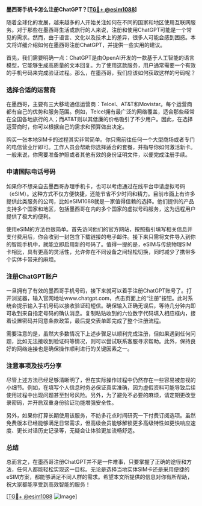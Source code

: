 **墨西哥手机卡怎么注册ChatGPT？[[TG💪+ @esim1088](https://t.me/s/esim1088)]**

随着全球化的发展，越来越多的人开始关注如何在不同的国家和地区使用互联网服务。对于那些在墨西哥生活或旅行的人来说，注册和使用ChatGPT可能是一个常见的需求。然而，由于语言、文化以及技术上的差异，很多人可能会感到困惑。本文将详细介绍如何在墨西哥注册ChatGPT，并提供一些实用的建议。

首先，我们需要明确一点：ChatGPT是由OpenAI开发的一款基于人工智能的语言模型，它能够生成高质量的文本回复。为了使用这款服务，用户通常需要一个有效的手机号码来完成验证过程。那么，在墨西哥，我们应该如何获取这样的号码呢？

### **选择合适的运营商**
在墨西哥，主要有三大移动通信运营商：Telcel、AT&T和Movistar。每个运营商都有自己的优势和服务范围。例如，Telcel拥有最广泛的网络覆盖，适合那些经常在全国各地旅行的人；而AT&T则以其低廉的价格吸引了不少用户。因此，在选择运营商时，你可以根据自己的需求和预算做出决定。

购买一张本地SIM卡的过程其实非常简单。你只需前往任何一个大型商场或者专门的电信营业厅即可。工作人员会帮助你选择适合的套餐，并指导你如何激活新卡。一般来说，你需要准备护照或者其他有效的身份证明文件，以便完成注册手续。

### **申请国际电话号码**
如果你不想亲自去墨西哥办理手机卡，也可以考虑通过在线平台申请虚拟号码（eSIM）。这种方式不仅方便快捷，还能节省不少时间和精力。目前市面上有许多提供此类服务的公司，比如eSIM1088就是一家值得信赖的选择。他们提供的产品支持多个国家和地区，包括墨西哥在内的多个国家的虚拟号码服务，这为远程用户提供了极大的便利。

使用eSIM的方法也很简单。首先访问他们的官方网站，按照指引填写相关信息并支付费用后，你会收到一封包含下载链接的电子邮件。接下来只需将文件导入到你的智能手机中，就能立即启用新的号码了。值得一提的是，eSIM与传统物理SIM卡相比，具有更高的灵活性，允许你在不同设备之间轻松切换，同时减少了携带多个实体卡带来的麻烦。

### **注册ChatGPT账户**
一旦拥有了有效的墨西哥手机号码，接下来就可以着手注册ChatGPT账号了。打开浏览器，输入官网地址www.chatgpt.com，点击页面上的“注册”按钮。此时系统会提示输入手机号码以接收验证码短信。确保输入正确无误后，等待几分钟内即可收到来自指定号码的确认消息。复制粘贴收到的六位数字代码填入相应框内，接着设置密码并同意条款政策，最后提交表单即完成了整个注册流程。

需要注意的是，虽然大多数情况下上述步骤足以顺利完成注册，但如果遇到任何问题，比如无法接收到验证码等情况，则可以尝试联系客服寻求帮助。此外，保持良好的网络连接也是确保操作顺利进行的关键因素之一。

### **注意事项及技巧分享**
尽管上述方法已经足够清晰明了，但在实际操作过程中仍然存在一些容易被忽视的小细节。例如，在填写个人信息时务必保证真实准确，因为虚假资料可能导致后续使用过程中出现问题甚至封号风险。另外，为了避免不必要的麻烦，请定期更改登录密码，并开启双重身份验证功能增强安全性。

另外，如果你打算长期使用该服务，不妨多花点时间研究一下付费订阅选项。虽然免费版本已经能够满足日常需求，但高级会员能够解锁更多高级特性如更快响应速度、更长对话历史记录等，无疑会让体验更加流畅舒适。

### **总结**
总而言之，在墨西哥注册ChatGPT并不是一件难事，只要掌握了正确的途径和方法，任何人都能轻松实现这一目标。无论是选择当地实体SIM卡还是采用便捷的eSIM方案，都能够满足不同人群的需求。希望本文所提供的信息对你有所帮助，祝大家都能享受到高效智能的服务！

[[TG💪+ @esim1088](https://t.me/s/esim1088) ![Image](https://i.postimg.cc/4NQfJmqS/Snipaste-2025-05-13-00-14-12.png)]